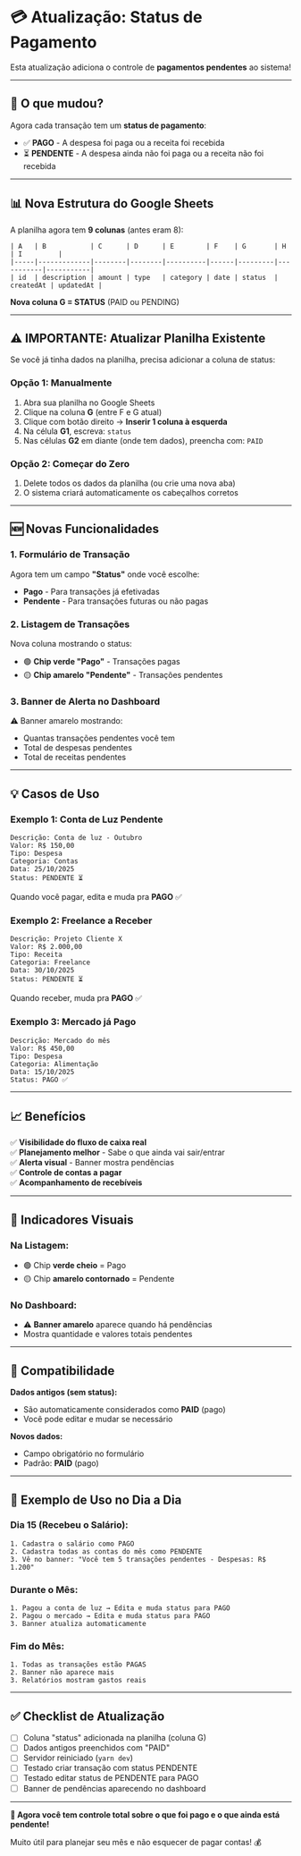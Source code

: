 # 💳 Atualização: Status de Pagamento

Esta atualização adiciona o controle de **pagamentos pendentes** ao sistema!

---

## 🎯 **O que mudou?**

Agora cada transação tem um **status de pagamento**:

- ✅ **PAGO** - A despesa foi paga ou a receita foi recebida
- ⏳ **PENDENTE** - A despesa ainda não foi paga ou a receita não foi recebida

---

## 📊 **Nova Estrutura do Google Sheets**

A planilha agora tem **9 colunas** (antes eram 8):

```
| A   | B           | C      | D      | E        | F    | G       | H         | I         |
|-----|-------------|--------|--------|----------|------|---------|-----------|-----------|
| id  | description | amount | type   | category | date | status  | createdAt | updatedAt |
```

**Nova coluna G = STATUS** (PAID ou PENDING)

---

## ⚠️ **IMPORTANTE: Atualizar Planilha Existente**

Se você já tinha dados na planilha, precisa adicionar a coluna de status:

### **Opção 1: Manualmente**

1. Abra sua planilha no Google Sheets
2. Clique na coluna **G** (entre F e G atual)
3. Clique com botão direito → **Inserir 1 coluna à esquerda**
4. Na célula **G1**, escreva: `status`
5. Nas células **G2** em diante (onde tem dados), preencha com: `PAID`

### **Opção 2: Começar do Zero**

1. Delete todos os dados da planilha (ou crie uma nova aba)
2. O sistema criará automaticamente os cabeçalhos corretos

---

## 🆕 **Novas Funcionalidades**

### **1. Formulário de Transação**

Agora tem um campo **"Status"** onde você escolhe:

- **Pago** - Para transações já efetivadas
- **Pendente** - Para transações futuras ou não pagas

### **2. Listagem de Transações**

Nova coluna mostrando o status:

- 🟢 **Chip verde "Pago"** - Transações pagas
- 🟡 **Chip amarelo "Pendente"** - Transações pendentes

### **3. Banner de Alerta no Dashboard**

⚠️ Banner amarelo mostrando:

- Quantas transações pendentes você tem
- Total de despesas pendentes
- Total de receitas pendentes

---

## 💡 **Casos de Uso**

### **Exemplo 1: Conta de Luz Pendente**

```
Descrição: Conta de luz - Outubro
Valor: R$ 150,00
Tipo: Despesa
Categoria: Contas
Data: 25/10/2025
Status: PENDENTE ⏳
```

Quando você pagar, edita e muda pra **PAGO** ✅

### **Exemplo 2: Freelance a Receber**

```
Descrição: Projeto Cliente X
Valor: R$ 2.000,00
Tipo: Receita
Categoria: Freelance
Data: 30/10/2025
Status: PENDENTE ⏳
```

Quando receber, muda pra **PAGO** ✅

### **Exemplo 3: Mercado já Pago**

```
Descrição: Mercado do mês
Valor: R$ 450,00
Tipo: Despesa
Categoria: Alimentação
Data: 15/10/2025
Status: PAGO ✅
```

---

## 📈 **Benefícios**

✅ **Visibilidade do fluxo de caixa real**  
✅ **Planejamento melhor** - Sabe o que ainda vai sair/entrar  
✅ **Alerta visual** - Banner mostra pendências  
✅ **Controle de contas a pagar**  
✅ **Acompanhamento de recebíveis**

---

## 🎨 **Indicadores Visuais**

### **Na Listagem:**

- 🟢 Chip **verde cheio** = Pago
- 🟡 Chip **amarelo contornado** = Pendente

### **No Dashboard:**

- ⚠️ **Banner amarelo** aparece quando há pendências
- Mostra quantidade e valores totais pendentes

---

## 🔄 **Compatibilidade**

**Dados antigos (sem status):**

- São automaticamente considerados como **PAID** (pago)
- Você pode editar e mudar se necessário

**Novos dados:**

- Campo obrigatório no formulário
- Padrão: **PAID** (pago)

---

## 📝 **Exemplo de Uso no Dia a Dia**

### **Dia 15 (Recebeu o Salário):**

```
1. Cadastra o salário como PAGO
2. Cadastra todas as contas do mês como PENDENTE
3. Vê no banner: "Você tem 5 transações pendentes - Despesas: R$ 1.200"
```

### **Durante o Mês:**

```
1. Pagou a conta de luz → Edita e muda status para PAGO
2. Pagou o mercado → Edita e muda status para PAGO
3. Banner atualiza automaticamente
```

### **Fim do Mês:**

```
1. Todas as transações estão PAGAS
2. Banner não aparece mais
3. Relatórios mostram gastos reais
```

---

## ✅ **Checklist de Atualização**

- [ ] Coluna "status" adicionada na planilha (coluna G)
- [ ] Dados antigos preenchidos com "PAID"
- [ ] Servidor reiniciado (`yarn dev`)
- [ ] Testado criar transação com status PENDENTE
- [ ] Testado editar status de PENDENTE para PAGO
- [ ] Banner de pendências aparecendo no dashboard

---

**🎉 Agora você tem controle total sobre o que foi pago e o que ainda está pendente!**

Muito útil para planejar seu mês e não esquecer de pagar contas! 💰
